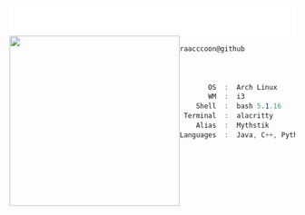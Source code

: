 <img align="center" src="header.svg" width="800" height="50">

<img align="left" src="animation.svg" width="300" height="300">

```csharp                                    
raacccoon@github
         
         
         
       OS  :  Arch Linux
       WM  :  i3
    Shell  :  bash 5.1.16
 Terminal  :  alacritty
    Alias  :  Mythstik
Languages  :  Java, C++, Python, HTML, CSS, JavaScript, PHP, SQL    


```

